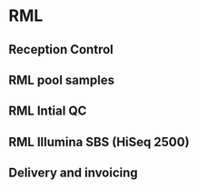 # RML

## Reception Control
## RML pool samples
## RML Intial QC
## RML Illumina SBS (HiSeq 2500)
## Delivery and invoicing

